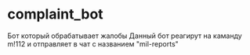 # complaint_bot
Бот который обрабатывает жалобы
Данный бот реагирут на каманду m!112 и отправляет в чат с названием "mil-reports"

